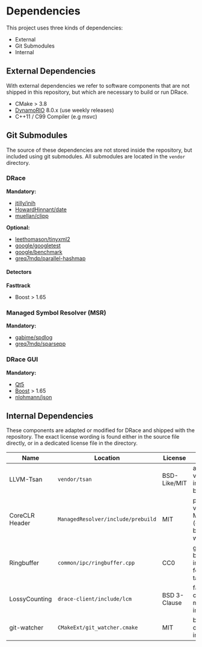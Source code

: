 # Dependencies

This project uses three kinds of dependencies:

- External
- Git Submodules
- Internal

## External Dependencies

With external dependencies we refer to software components that are not shipped in this repository, but which are necessary to build or run DRace.

- CMake > 3.8
- [DynamoRIO](https://github.com/DynamoRIO/dynamorio) 8.0.x (use weekly releases)
- C++11 / C99 Compiler (e.g msvc)

## Git Submodules

The source of these dependencies are not stored inside the repository, but included using git submodules.
All submodules are located in the `vendor` directory.

### DRace

**Mandatory:**

- [jtilly/inih](https://github.com/jtilly/inih)
- [HowardHinnant/date](https://github.com/HowardHinnant/date)
- [muellan/clipp](https://github.com/muellan/clipp)

**Optional:**

- [leethomason/tinyxml2](https://github.com/leethomason/tinyxml2)
- [google/googletest](https://github.com/google/googletest)
- [google/benchmark](https://github.com/google/benchmark)
- [greq7mdp/parallel-hashmap](https://github.com/greg7mdp/parallel-hashmap)

#### Detectors

**Fasttrack**

- Boost > 1.65

### Managed Symbol Resolver (MSR)

**Mandatory:**

- [gabime/spdlog](https://github.com/gabime/spdlog)
- [greq7mdp/sparsepp](https://github.com/greg7mdp/sparsepp)

### DRace GUI

**Mandatory:**

- [Qt5](https://doc.qt.io/qt-5/)
- [Boost](https://www.boost.org/) > 1.65
- [nlohmann/json](https://github.com/nlohmann/json)

## Internal Dependencies

These components are adapted or modified for DRace and shipped with the repository.
The exact license wording is found either in the source file directly, or in a dedicated license file in the directory.

| Name           | Location                           | License      | Comment                                                     |
| -------------- | ---------------------------------- | ------------ | ----------------------------------------------------------- |
| LLVM-Tsan      | `vendor/tsan`                      | BSD-Like/MIT | a customized version is included in binary format           |
| CoreCLR Header | `ManagedResolver/include/prebuild` | MIT          | prebuild version of MIDL files (cannot be build on windows) |
| Ringbuffer     | `common/ipc/ringbuffer.cpp`        | CC0          | generic ring buffer implementation for embedded targets     |
| LossyCounting  | `drace-client/include/lcm`         | BSD 3-Clause | fast lossy-counting model implementation                    |
| git-watcher    | `CMakeExt/git_watcher.cmake`       | MIT          | burn in git commit hash into binary                         |
